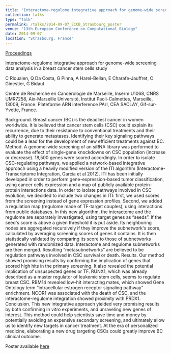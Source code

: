 ```yaml
---
title: "Interactome-regulome integrative approach for genome-wide screening data analysis in a breast cancer stem cells study"
collection: talks
type: "Talk"
permalink: /talks/2014-09-07_ECCB_Strasbourg_poster
venue: "13th European Conference on Computational Biology"
date: 2014-09-07
location: "Strasbourg, France"
---
```


[Proceedings](https://www.ncbi.nlm.nih.gov/pmc/articles/PMC4147932/)

Interactome-regulome integrative approach for genome-wide screening data analysis in a breast cancer stem cells study

C Rioualen,  Q Da Costa, G Pinna,  A Harel-Bellan,  E Charafe-Jauffret, C Ginestier, G Bidaut

Centre de Recherche en Cancérologie de Marseille, Inserm U1068, CNRS UMR7258, Aix-Marseille Université, Institut Paoli-Calmettes, Marseille, 13009, France.
Plateforme ARN interference PArI, CEA SACLAY, Gif-sur-Yvette, France. 

Background. Breast cancer (BC) is the deadliest cancer in women worldwide. It is believed that cancer stem cells (CSC) could explain its recurrence, due to their resistance to conventional treatments and their ability to generate metastases. Identifying their key signaling pathways could be a lead for the development of new efficient treatments against BC.
Method. A genome-wide screening of an siRNA library was performed to evaluate the effect of single-gene knockdowns on CSC population (increase or decrease). 18,500 genes were scored accordingly.
In order to isolate CSC-regulating pathways, we applied a network-based integrative approach using a heavily modified version of the ITI algorithm (Interactome-Transcriptome Integration, Garcia et al 2012). ITI has been initially developed in order to perform gene-expression-based tumor classification, using cancer cells expression and a map of publicly available protein-protein interactions data.
In order to isolate pathways involved in CSC evolution, we decided to include two changes in ITI: first, we used scores from the screening instead of gene expression profiles. Second, we added a regulation map (regulome made of TF-target couples), using interactions from public databases. 
In this new algorithm, the interactome and the regulome are separately investigated, using target genes as “seeds”. If the seed's score is above a given threshold it is put aside. Its neighboring nodes are aggregated recursively if they improve the subnetwork's score, calculated by averaging screening scores of genes it contains. It is then statistically validated by comparing its score to those of subnetworks generated with randomized data. Interactome and regulome subnetworks are then merged. Resulting “metasubnetworks” are believed to be regulation pathways involved in CSC survival or death.
Results. Our method showed promising results by confirming the implication of genes that scored high hits in the primary screening. It also revealed the potential implication of unsuspected genes or TF. RUNX1, which was already described as a master regulator of leukemic stem cells, seems to regulate breast CSC. RBM14 revealed low-hit interacting mates, which showed Gene Ontology term “intracellular estrogen receptor signaling pathway” enrichment. NCOR1 was associated with the death of CSC, and the interactome-regulome integration showed proximity with PRDX1.
Conclusion. This new integrative approach yielded very promising results by both confirming in vitro experiments, and unraveling new genes of interest. This method could help scientists save time and money by potentially avoiding an expensive secondary screening, and ultimately allow us to identify new targets in cancer treatment. At the era of personalized medicine, elaborating a new drug targeting CSCs could greatly improve BC clinical outcome.

Poster available [here](http://rioualen.github.io/files/2014-09-07_ECCB_Strasbourg_poster.pdf)


